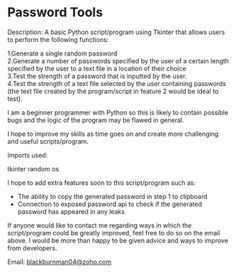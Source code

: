 # Password Tools

Description: A basic Python script/program using Tkinter that allows users to perform the following functions:

1.Generate a single random password <br>
2.Generate a number of passwords specified by the user of a certain length specified by the user to a text file in a location of their choice <br>
3.Test the strength of a password that is inputted by the user.<br>
4.Test the strength of a text file selected by the user containing passwords (the text file created by the program/script in feature 2 would be ideal to test).

I am a beginner programmer with Python so this is likely to contain possible bugs and the logic of the program may be flawed in general.

I hope to improve my skills as time goes on and create more challenging and useful scripts/program.


Imports used:

tkinter
random
os

I hope to add extra features soon to this script/program such as:

- The ability to copy the generated password in step 1 to clipboard
- Connection to exposed password api to check if the generated password has appeared in any leaks

If anyone would like to contact me regarding ways in which the script/program could be greatly improved, feel free to do so on the email above. 
I would be more than happy to be given advice and ways to improve from developers.

Email: blackburnman04@zoho.com
